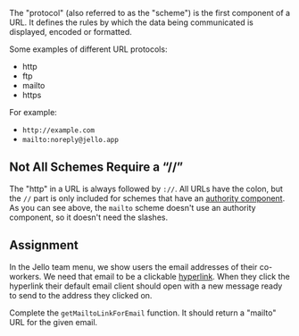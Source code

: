 The "protocol" (also referred to as the "scheme") is the first component of a URL. It defines the rules by which the data being communicated is displayed, encoded or formatted.

Some examples of different URL protocols:

- http
- ftp
- mailto
- https

For example:

- `http://example.com`
- `mailto:noreply@jello.app`

## Not All Schemes Require a “//”

The "http" in a URL is always followed by `://`. All URLs have the colon, but the `//` part is only included for schemes that have an [authority component](https://www.rfc-editor.org/rfc/rfc3986#section-3.2). As you can see above, the `mailto` scheme doesn't use an authority component, so it doesn't need the slashes.

## Assignment

In the Jello team menu, we show users the email addresses of their co-workers. We need that email to be a clickable [hyperlink](https://en.wikipedia.org/wiki/Hyperlink). When they click the hyperlink their default email client should open with a new message ready to send to the address they clicked on.

Complete the `getMailtoLinkForEmail` function. It should return a "mailto" URL for the given email.